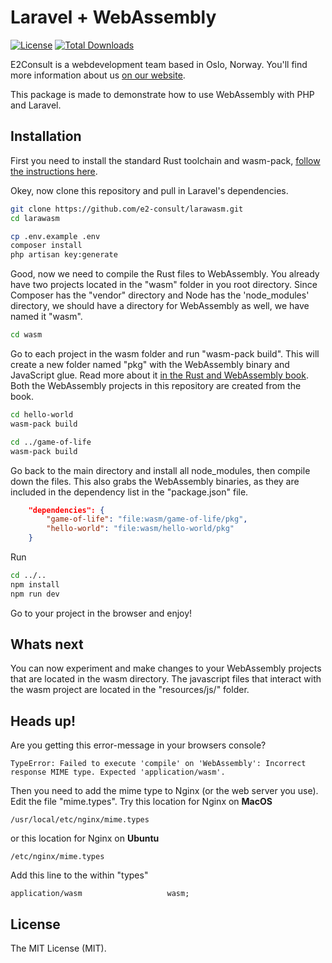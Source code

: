 # Laravel + WebAssembly

[![License](https://poser.pugx.org/laravel/framework/license.svg)](https://packagist.org/packages/laravel/framework)
[![Total Downloads](https://img.shields.io/github/downloads/e2-consult/larawasm/total.svg)](https://github.com/e2-consult/larawasm)

E2Consult is a webdevelopment team based in Oslo, Norway. You'll find more information about us [on our website](https://e2consult.no).

This package is made to demonstrate how to use WebAssembly with PHP and Laravel.

## Installation

First you need to install the standard Rust toolchain and wasm-pack, [follow the instructions here](https://rustwasm.github.io/book/game-of-life/setup.html).

Okey, now clone this repository and pull in Laravel's dependencies.

```bash
git clone https://github.com/e2-consult/larawasm.git
cd larawasm

cp .env.example .env
composer install
php artisan key:generate
```

Good, now we need to compile the Rust files to WebAssembly. You already have two projects located in the "wasm" folder in you root directory. Since Composer has the "vendor" directory and Node has the 'node_modules' directory, we should have a directory for WebAssembly as well, we have named it "wasm".

```bash
cd wasm
```

Go to each project in the wasm folder and run "wasm-pack build". This will create a new folder named "pkg" with the WebAssembly binary and JavaScript glue. Read more about it [in the Rust and WebAssembly book](https://rustwasm.github.io/book/game-of-life/hello-world.html). Both the WebAssembly projects in this repository are created from the book.

```bash
cd hello-world
wasm-pack build

cd ../game-of-life
wasm-pack build
```

Go back to the main directory and install all node_modules, then compile down the files. This also grabs the WebAssembly binaries, as they are included in the dependency list in the "package.json" file.

```json
    "dependencies": {
        "game-of-life": "file:wasm/game-of-life/pkg",
        "hello-world": "file:wasm/hello-world/pkg"
    }
```
Run
```bash
cd ../..
npm install
npm run dev
```

Go to your project in the browser and enjoy!

## Whats next
You can now experiment and make changes to your WebAssembly projects that are located in the wasm directory. The javascript files that interact with the wasm project are located in the "resources/js/" folder.

## Heads up!

Are you getting this error-message in your browsers console?

```
TypeError: Failed to execute 'compile' on 'WebAssembly': Incorrect response MIME type. Expected 'application/wasm'.
```

Then you need to add the mime type to Nginx (or the web server you use). Edit the file "mime.types". Try this location for Nginx on **MacOS**

```
/usr/local/etc/nginx/mime.types
```

or this location for Nginx on **Ubuntu**

```
/etc/nginx/mime.types
```

Add this line to the within "types"

```
application/wasm                   wasm;
```

## License

The MIT License (MIT).
